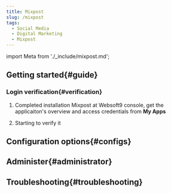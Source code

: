 ```yaml
---
title: Mixpost
slug: /mixpost
tags:
  - Social Media
  - Digital Marketing
  - Mixpost
---
```


import Meta from './_include/mixpost.md';

<Meta name="meta" />

## Getting started{#guide}

### Login verification{#verification}

1. Completed installation Mixpost at Websoft9 console, get the applicaiton's overview and access credentials from **My Apps**  

2. Starting to verify it

## Configuration options{#configs}

## Administer{#administrator}

## Troubleshooting{#troubleshooting}
